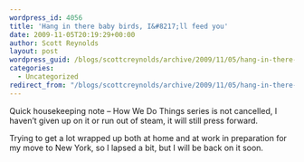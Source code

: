 ```yaml
---
wordpress_id: 4056
title: 'Hang in there baby birds, I&#8217;ll feed you'
date: 2009-11-05T20:19:29+00:00
author: Scott Reynolds
layout: post
wordpress_guid: /blogs/scottcreynolds/archive/2009/11/05/hang-in-there-baby-birds-i-ll-feed-you.aspx
categories:
  - Uncategorized
redirect_from: "/blogs/scottcreynolds/archive/2009/11/05/hang-in-there-baby-birds-i-ll-feed-you.aspx/"
---
```

Quick housekeeping note &#8211; How We Do Things series is not cancelled, I haven&#8217;t given up on it or run out of steam, it will still press forward.

Trying to get a lot wrapped up both at home and at work in preparation for my move to New York, so I lapsed a bit, but I will be back on it soon.